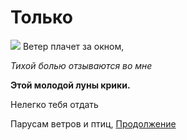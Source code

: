 # Только
![](https://www.photogorky.ru/photos/339d21ce9f573f6c93c61a56d484364f.jpg)
Ветер плачет за окном,

*Тихой болью отзываются во мне*

**Этой молодой луны крики.**

Нелегко тебя отдать

Парусам ветров и птиц,
[Продолжение](http://www.karaoke.ru/artists/leps-grigorij/text/ryumka-vodki-na-stole/)

